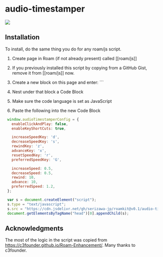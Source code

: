 # audio-timestamper

![](https://user-images.githubusercontent.com/78351950/106455697-e355f000-64cf-11eb-9e60-82763f9d2ffd.png)

## Installation

To install, do the same thing you do for any roam/js script.

1. Create page in Roam (if not already present) called [[roam/js]]

1. If you previously installed this script by copying from a GitHub Gist, remove it from [[roam/js]] now.

1. Create a new block on this page and enter: ```

1. Nest under that block a Code Block

1. Make sure the code language is set as JavaScript

1. Paste the following into the new Code Block

```javascript
 window.audioTimestamperConfig = {
   enableClickAndPlay: false,
   enableKeyShortCuts: true,

   increaseSpeedKey: 'd',
   decreaseSpeedKey: 's',
   rewindKey: 'z',
   advanceKey: 'x',
   resetSpeedKey: 'r',
   preferredSpeedKey: 'G',

   increaseSpeed: 0.5,
   decreaseSpeed: 0.5,
   rewind: 10,
   advance: 10,
   preferredSpeed: 1.2,
 };

 var s = document.createElement("script");
 s.type = "text/javascript";
 s.src = "https://cdn.jsdelivr.net/gh/serizawa-jp/roamkit@v0.1/audio-timestamper/audio-timestamper.js";
 document.getElementsByTagName("head")[0].appendChild(s);
```

## Acknowledgments

The most of the logic in the script was copied from https://c3founder.github.io/Roam-Enhancement/. Many thanks to c3founder.
